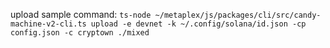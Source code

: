 upload sample command: `ts-node ~/metaplex/js/packages/cli/src/candy-machine-v2-cli.ts upload -e devnet -k ~/.config/solana/id.json -cp config.json -c cryptown ./mixed`